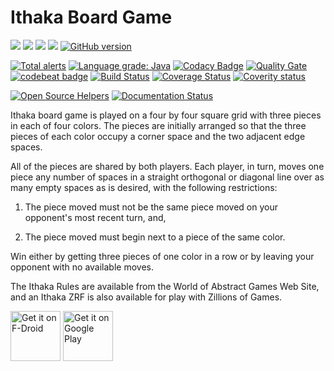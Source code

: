 # Ithaka Board Game

![](https://img.shields.io/badge/platform-Android-blue.svg) 
![](https://img.shields.io/badge/language-java-blue.svg)
![](https://img.shields.io/badge/license-GPLv3+-blue.svg) 
[![](https://tokei.rs/b1/github/VelbazhdSoftwareLLC/IthakaBoardGame)](https://github.com/VelbazhdSoftwareLLC/IthakaBoardGame) 
[![GitHub version](https://badge.fury.io/gh/VelbazhdSoftwareLLC%2FIthakaBoardGame.svg)](https://badge.fury.io/gh/VelbazhdSoftwareLLC%2FIthakaBoardGame)


[![Total alerts](https://img.shields.io/lgtm/alerts/g/VelbazhdSoftwareLLC/IthakaBoardGame.svg?logo=lgtm&logoWidth=18)](https://lgtm.com/projects/g/VelbazhdSoftwareLLC/IthakaBoardGame/alerts/)
[![Language grade: Java](https://img.shields.io/lgtm/grade/java/g/VelbazhdSoftwareLLC/IthakaBoardGame.svg?logo=lgtm&logoWidth=18)](https://lgtm.com/projects/g/VelbazhdSoftwareLLC/IthakaBoardGame/context:java)
[![Codacy Badge](https://api.codacy.com/project/badge/Grade/65d5b87b609d4d8381e0451c394fe12c)](https://www.codacy.com/app/TodorBalabanov/IthakaBoardGame?utm_source=github.com&amp;utm_medium=referral&amp;utm_content=VelbazhdSoftwareLLC/IthakaBoardGame&amp;utm_campaign=Badge_Grade) 
[![Quality Gate](https://sonarcloud.io/api/project_badges/measure?project=VelbazhdSoftwareLLC_IthakaBoardGame&metric=alert_status)](https://sonarcloud.io/dashboard?id=VelbazhdSoftwareLLC_IthakaBoardGame) 
[![codebeat badge](https://codebeat.co/badges/129caf76-7cea-479b-a4e5-9f21196aad81)](https://codebeat.co/projects/github-com-velbazhdsoftwarellc-ithakaboardgame-master) 
[![Build Status](https://travis-ci.org/VelbazhdSoftwareLLC/IthakaBoardGame.svg?branch=master)](https://travis-ci.org/VelbazhdSoftwareLLC/IthakaBoardGame) 
[![Coverage Status](https://codecov.io/gh/VelbazhdSoftwareLLC/IthakaBoardGame/branch/master/graph/badge.svg)](https://codecov.io/gh/VelbazhdSoftwareLLC/IthakaBoardGame) 
[![Coverity status](https://scan.coverity.com/projects/17593/badge.svg)](https://scan.coverity.com/projects/ithakaboardgame) 

[![Open Source Helpers](https://www.codetriage.com/velbazhdsoftwarellc/ithakaboardgame/badges/users.svg)](https://www.codetriage.com/velbazhdsoftwarellc/ithakaboardgame) 
[![Documentation Status](https://readthedocs.org/projects/ithakaboardgame/badge/?version=latest)](https://ithakaboardgame.readthedocs.io/en/latest/?badge=latest)

Ithaka board game is played on a four by four square grid with three pieces in each of four colors. The pieces are initially arranged so that the three pieces of each color occupy a corner space and the two adjacent edge spaces.

All of the pieces are shared by both players. Each player, in turn, moves one piece any number of spaces in a straight orthogonal or diagonal line over as many empty spaces as is desired, with the following restrictions:

1) The piece moved must not be the same piece moved on your opponent's most recent turn, and,

2) The piece moved must begin next to a piece of the same color.

Win either by getting three pieces of one color in a row or by leaving your opponent with no available moves.

The Ithaka Rules are available from the World of Abstract Games Web Site, and an Ithaka ZRF is also available for play with Zillions of Games.

[<img src="https://f-droid.org/badge/get-it-on.png" alt="Get it on F-Droid" height="80">](https://f-droid.org/packages/eu.veldsoft.ithaka.board.game/)
[<img src="https://play.google.com/intl/en_us/badges/images/generic/en-play-badge.png" alt="Get it on Google Play" height="80">](https://play.google.com/store/apps/details?id=eu.veldsoft.ithaka.board.game)
